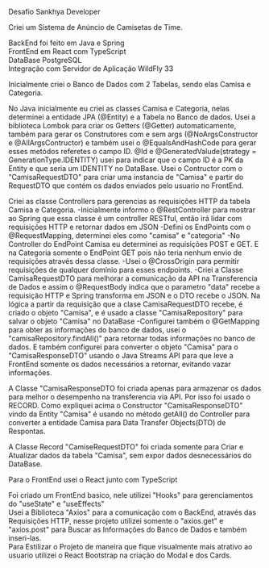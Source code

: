 Desafio Sankhya Developer

Criei um Sistema de Anúncio de Camisetas de Time.

BackEnd foi feito em Java e Spring<br>
FrontEnd em React com TypeScript<br>
DataBase PostgreSQL<br>
Integração com Servidor de Aplicação WildFly 33

Inicialmente criei o Banco de Dados com 2 Tabelas, sendo elas Camisa e Categoria.

No Java inicialmente eu criei as classes Camisa e Categoria, nelas determinei a entidade JPA (@Entity) e a Tabela no Banco de dados.
Usei a biblioteca Lombok para criar os Getters (@Getter) automaticamente, também para gerar os Construtores com e sem args (@NoArgsConstructor e @AllArgsContructor) e também usei o @EqualsAndHashCode para gerar esses metódos referetes o campo ID.
@Id e @GeneratedValude(strategy = GenerationType.IDENTITY) usei para indicar que o campo ID é a PK da Entity e que seria um IDENTITY no DataBase.
Usei o Contructor com o "CamisaRequestDTO" para criar uma instancia de "Camisa" e partir do RequestDTO que contém os dados enviados pelo usuario no FrontEnd.

Criei as classe Controllers para gerencias as requisições HTTP da tabela Camisa e Categoria.
-Inicialmente informo o @RestController para mostrar ao Spring que essa classe é um controller RESTful, então irá lidar com requisições HTTP e retornar dados em JSON
-Defini os EndPoints com o @RequestMapping, determinei eles como "camisa" e "categoria"
-No Controller do EndPoint Camisa eu determinei as requisições POST e GET. E na Categoria somente o EndPoint GET pois não teria nenhum envio de requisições através dessa classe.
-Usei o @CrossOrigin para permitir requisições de qualquer domínio para esses endpoints.
-Criei a Classe CamisaRequestDTO para melhorar a comunicação da API na Transferencia de Dados e assim o @RequestBody indica que o parametro "data" recebe a requisição HTTP e Spring transforma em JSON e o DTO recebe o JSON. Na lógica a partir da requisição que a clase CamisaRequestDTO recebe, é criado o objeto "Camisa", e é usado a classe "CamisaRepository" para salvar o objeto "Camisa" no DataBase
-Configurei também o @GetMapping para obter as informações do banco de dados, usei o "camisaRepository.findAll()" para retornar todas informações no banco de dados. E também configurei para converter o objeto "Camisa" para o "CamisaResponseDTO" usando o Java Streams API para que leve a FrontEnd somente os dados necessários a retornar, evitando vazar informações.

A Classe "CamisaResponseDTO foi criada apenas para armazenar os dados para melhor o desempenho na transferencia via API. Por isso foi usado o RECORD.
Como expliquei acima o Constructor "CamisaResponseDTO" vindo da Entity "Camisa" é usando no método getAll() do Controller para converter a entidade Camisa para Data Transfer Objects(DTO) de Respontas.

A Classe Record "CamiseRequestDTO" foi criada somente para Criar e Atualizar dados da tabela "Camisa", sem expor dados desnecessários do DataBase.

Para o FrontEnd usei o React junto com TypeScript

Foi criado um FrontEnd basico, nele utilizei "Hooks" para gerenciamentos do "useState" e "useEffects"<br>
Usei a Biblioteca "Axios" para a comunicação com o BackEnd, através das Requisições HTTP, nesse projeto utilizei somente o "axios.get" e "axios.post" para Buscar as Informações do Banco de Dados e também inseri-las.<br>
Para Estilizar o Projeto de maneira que fique visualmente mais atrativo ao usuario utilizei o React Bootstrap na criação do Modal e dos Cards.


